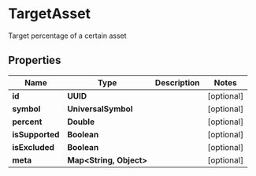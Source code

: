 

# TargetAsset

Target percentage of a certain asset

## Properties

| Name | Type | Description | Notes |
|------------ | ------------- | ------------- | -------------|
|**id** | **UUID** |  |  [optional] |
|**symbol** | **UniversalSymbol** |  |  [optional] |
|**percent** | **Double** |  |  [optional] |
|**isSupported** | **Boolean** |  |  [optional] |
|**isExcluded** | **Boolean** |  |  [optional] |
|**meta** | **Map&lt;String, Object&gt;** |  |  [optional] |



